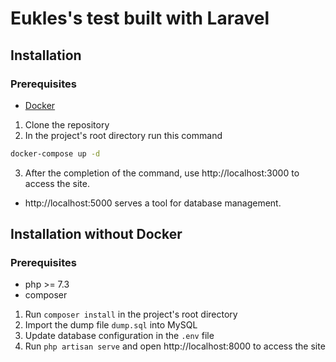 # Eukles's test built with Laravel

## Installation

### Prerequisites

-   [Docker](https://docs.docker.com/get-docker/)

1. Clone the repository
2. In the project's root directory run this command

```bash
docker-compose up -d
```

3. After the completion of the command, use http://localhost:3000 to access the site.

-   http://localhost:5000 serves a tool for database management.

## Installation without Docker

### Prerequisites

-   php >= 7.3
-   composer

1. Run `composer install` in the project's root directory
2. Import the dump file `dump.sql` into MySQL
3. Update database configuration in the `.env` file
4. Run `php artisan serve` and open http://localhost:8000 to access the site
